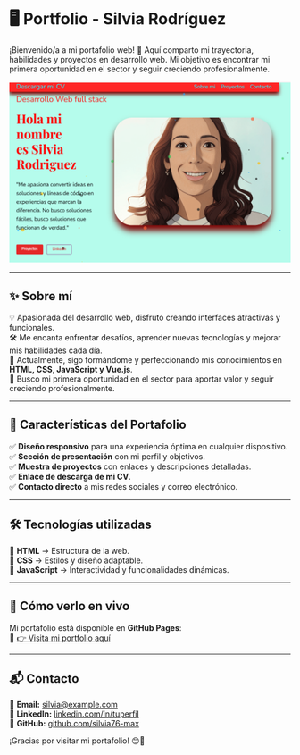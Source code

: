 # 🖥️ **Portfolio - Silvia Rodríguez**  

¡Bienvenido/a a mi portafolio web! 🚀 Aquí comparto mi trayectoria, habilidades y proyectos en desarrollo web. Mi objetivo es encontrar mi primera oportunidad en el sector y seguir creciendo profesionalmente.  

![Vista previa del portafolio](portfolio/images/Captura%20de%20pantalla%202025-02-15%20184708.png)  

---

## ✨ **Sobre mí**  
💡 Apasionada del desarrollo web, disfruto creando interfaces atractivas y funcionales.  
🛠️ Me encanta enfrentar desafíos, aprender nuevas tecnologías y mejorar mis habilidades cada día.  
🌱 Actualmente, sigo formándome y perfeccionando mis conocimientos en **HTML, CSS, JavaScript y Vue.js**.  
🎯 Busco mi primera oportunidad en el sector para aportar valor y seguir creciendo profesionalmente.  

---

## 🔹 **Características del Portafolio**  
✅ **Diseño responsivo** para una experiencia óptima en cualquier dispositivo.  
✅ **Sección de presentación** con mi perfil y objetivos.  
✅ **Muestra de proyectos** con enlaces y descripciones detalladas.  
✅ **Enlace de descarga de mi CV**.  
✅ **Contacto directo** a mis redes sociales y correo electrónico.  

---

## 🛠️ **Tecnologías utilizadas**  
🔹 **HTML** → Estructura de la web.  
🔹 **CSS** → Estilos y diseño adaptable.  
🔹 **JavaScript** → Interactividad y funcionalidades dinámicas.  

---

## 🚀 **Cómo verlo en vivo**  
Mi portafolio está disponible en **GitHub Pages**:  
🔗 [👉 Visita mi portfolio aquí](https://silvia76-max.github.io/portfolio/)  

---

## 📬 **Contacto**  
📧 **Email:** silvia@example.com  
🔗 **LinkedIn:** [linkedin.com/in/tuperfil](https://linkedin.com/in/tuperfil)  
🐙 **GitHub:** [github.com/silvia76-max](https://github.com/silvia76-max)  

¡Gracias por visitar mi portafolio! 😊🚀  
